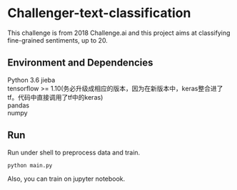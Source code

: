 # Challenger-text-classification
This challenge is from 2018 Challenge.ai and this project aims at classifying fine-grained sentiments, up to 20.

## Environment and Dependencies
Python 3.6
jieba  
tensorflow >= 1.10(务必升级成相应的版本，因为在新版本中，keras整合进了tf。代码中直接调用了tf中的keras)   
pandas   
numpy   
 
## Run
Run under shell to preprocess data and train.

`
python main.py
`

Also, you can train on jupyter notebook.
